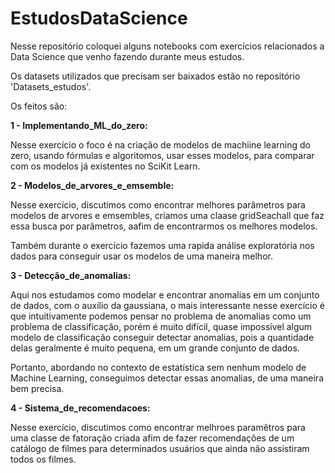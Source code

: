 # EstudosDataScience

Nesse repositório coloquei alguns notebooks com exercícios relacionados a Data Science que venho fazendo durante meus estudos.

Os datasets utilizados que precisam ser baixados estão no repositório 'Datasets_estudos'.

Os feitos são:

__1 - Implementando_ML_do_zero:__

Nesse exercício o foco é na criação de modelos de machiine learning do zero, usando fórmulas e algoritomos, usar esses modelos, para comparar com os modelos já existentes no SciKit Learn.

__2 - Modelos_de_arvores_e_emsemble:__

Nesse exercício, discutimos como encontrar melhores parâmetros para modelos de arvores e emsembles, criamos uma claase gridSeachall que faz essa busca por parâmetros, aafim de encontrarmos os melhores modelos.

Também durante o exercício fazemos uma rapida análise exploratória nos dados para conseguir usar os modelos de uma maneira melhor.

__3 - Detecção_de_anomalias:__

Aqui nos estudamos como modelar e encontrar anomalias em um conjunto de dados, com o auxílio da gaussiana, o mais interessante nesse exercício é que intuitivamente podemos pensar no problema de anomalias como um problema de classificação, porém é muito difícil, quase impossível algum modelo de classificação conseguir detectar anomalias, pois a quantidade delas geralmente é muito pequena, em um grande conjunto de dados.

Portanto, abordando no contexto de estatística sem nenhum modelo de Machine Learning, conseguimos detectar essas anomalias, de uma maneira bem precisa.

__4 - Sistema_de_recomendacoes:__

Nesse exercício, discutimos como encontrar melhroes paramêtros para uma classe de fatoração criada afim de fazer recomendações de um catálogo de filmes para determinados usuários que ainda não assistiram todos os filmes.
